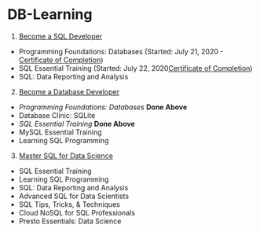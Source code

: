 # DB-Learning
1. [Become a SQL Developer](https://www.linkedin.com/learning/paths/become-a-sql-developer)
- Programming Foundations: Databases (Started: July 21, 2020 - [Certificate of Completion](https://daddyawesome.github.io/writings/CertificateOfCompletion_Programming%20Foundations_%20Databases.pdf))
- SQL Essential Training (Started: July 22, 2020[Certificate of Completion](https://daddyawesome.github.io/writings/CertificateOfCompletion_SQL%20Essential%20Training.pdf))
- SQL: Data Reporting and Analysis

2. [Become a Database Developer](https://www.linkedin.com/learning/paths/become-a-database-developer)
- *Programming Foundations: Databases* **Done Above**
- Database Clinic: SQLite
- *SQL Essential Training* **Done Above**
- MySQL Essential Training
- Learning SQL Programming

3. [Master SQL for Data Science](https://www.linkedin.com/learning/paths/master-sql-for-data-science)
- SQL Essential Training
- Learning SQL Programming
- SQL: Data Reporting and Analysis
- Advanced SQL for Data Scientists
- SQL Tips, Tricks, & Techniques
- Cloud NoSQL for SQL Professionals
- Presto Essentials: Data Science
